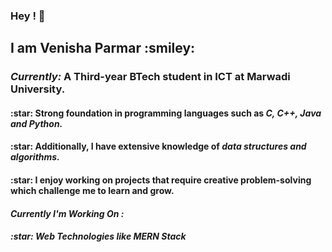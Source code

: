 ### Hey ! 👋
<h2> I am Venisha Parmar :smiley: </h2>
<h3> <i>Currently: </i>A Third-year BTech student in ICT at Marwadi University.</h3>
<h4> :star: Strong foundation in programming languages such as <i> C, C++, Java and Python.</i></h4>
<h4> :star: Additionally, I have extensive knowledge of<i> data structures and algorithms.</i></h4>
<h4> :star: I enjoy working on projects that require creative problem-solving which challenge me to learn and grow.</h4>

<h4> <i>Currently I'm Working On :</h4> 
<h4> :star: Web Technologies like <i> MERN Stack </i></h4>



